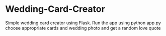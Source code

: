 # Wedding-Card-Creator
Simple wedding card creator using Flask. Run the app using python app.py
choose appropriate cards and wedding photo and get a random love quote
